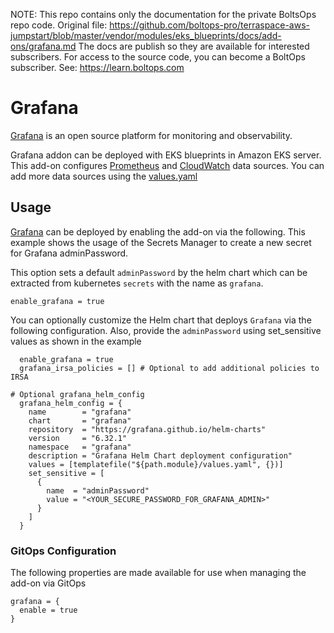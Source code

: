 <!-- note marker start -->
NOTE: This repo contains only the documentation for the private BoltsOps repo code.
Original file: https://github.com/boltops-pro/terraspace-aws-jumpstart/blob/master/vendor/modules/eks_blueprints/docs/add-ons/grafana.md
The docs are publish so they are available for interested subscribers.
For access to the source code, you can become a BoltOps subscriber.
See: https://learn.boltops.com

<!-- note marker end -->

# Grafana

[Grafana](https://github.com/grafana/grafana) is an open source platform for monitoring and observability.

Grafana addon can be deployed with EKS blueprints in Amazon EKS server.
This add-on configures [Prometheus](https://grafana.com/docs/grafana/latest/datasources/prometheus/) and [CloudWatch](https://grafana.com/docs/grafana/latest/datasources/aws-cloudwatch/) data sources.
You can add more data sources using the [values.yaml](https://github.com/grafana/helm-charts/blob/main/charts/grafana/values.yaml)

## Usage

[Grafana](https://github.com/aws-ia/terraform-aws-eks-blueprints/tree/main/modules/kubernetes-addons/spark-k8s-operator) can be deployed by enabling the add-on via the following. This example shows the usage of the Secrets Manager to create a new secret for Grafana adminPassword.

This option sets a default `adminPassword` by the helm chart which can be extracted from kubernetes `secrets` with the name as `grafana`.

```
enable_grafana = true
```

You can optionally customize the Helm chart that deploys `Grafana` via the following configuration.
Also, provide the `adminPassword` using set_sensitive values as shown in the example

```
  enable_grafana = true
  grafana_irsa_policies = [] # Optional to add additional policies to IRSA

# Optional grafana_helm_config
  grafana_helm_config = {
    name        = "grafana"
    chart       = "grafana"
    repository  = "https://grafana.github.io/helm-charts"
    version     = "6.32.1"
    namespace   = "grafana"
    description = "Grafana Helm Chart deployment configuration"
    values = [templatefile("${path.module}/values.yaml", {})]
    set_sensitive = [
      {
        name  = "adminPassword"
        value = "<YOUR_SECURE_PASSWORD_FOR_GRAFANA_ADMIN>"
      }
    ]
  }

```

### GitOps Configuration

The following properties are made available for use when managing the add-on via GitOps

```
grafana = {
  enable = true
}
```
